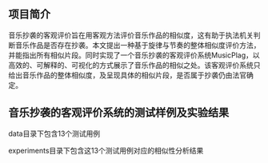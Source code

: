 ## 项目简介
音乐抄袭的客观评价旨在用客观方法评价音乐作品的相似度，这有助于执法机关判断音乐作品是否存在抄袭。本文提出一种基于旋律与节奏的整体相似度评价方法，并能指出所有相似片段。同时实现了一个音乐抄袭的客观评价系统MusicPlag，以高效的、可解释的、可视化的方式展示了音乐作品的相似之处。该客观评价系统只给出音乐作品的整体相似度，及呈现具体的相似片段，是否属于抄袭仍由法官确定。

## 音乐抄袭的客观评价系统的测试样例及实验结果
data目录下包含13个测试用例

experiments目录下包含这13个测试用例对应的相似性分析结果
